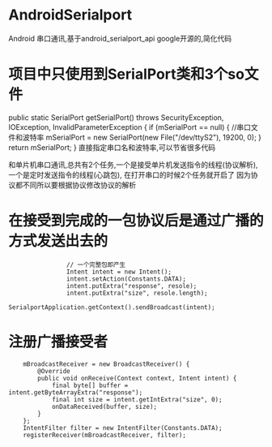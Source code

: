 # AndroidSerialport 
Android 串口通讯,基于android_serialport_api google开源的,简化代码
# 项目中只使用到SerialPort类和3个so文件
public static SerialPort getSerialPort() throws SecurityException, IOException, InvalidParameterException {
        if (mSerialPort == null) {
            //串口文件和波特率
            mSerialPort = new SerialPort(new File("/dev/ttyS2"), 19200, 0);
        }
        return mSerialPort;
}
直接指定串口名和波特率,可以节省很多代码

和单片机串口通讯,总共有2个任务,一个是接受单片机发送指令的线程(协议解析),一个是定时发送指令的线程(心跳包),
在打开串口的时候2个任务就开启了
因为协议都不同所以要根据协议修改协议的解析

# 在接受到完成的一包协议后是通过广播的方式发送出去的
                    // 一个完整包即产生
                    Intent intent = new Intent();
                    intent.setAction(Constants.DATA);
                    intent.putExtra("response", resole);
                    intent.putExtra("size", resole.length);
                    SerialportApplication.getContext().sendBroadcast(intent);
# 注册广播接受者
        mBroadcastReceiver = new BroadcastReceiver() {
            @Override
            public void onReceive(Context context, Intent intent) {
                final byte[] buffer = intent.getByteArrayExtra("response");
                final int size = intent.getIntExtra("size", 0);
                onDataReceived(buffer, size);
            }
        };
        IntentFilter filter = new IntentFilter(Constants.DATA);
        registerReceiver(mBroadcastReceiver, filter);

